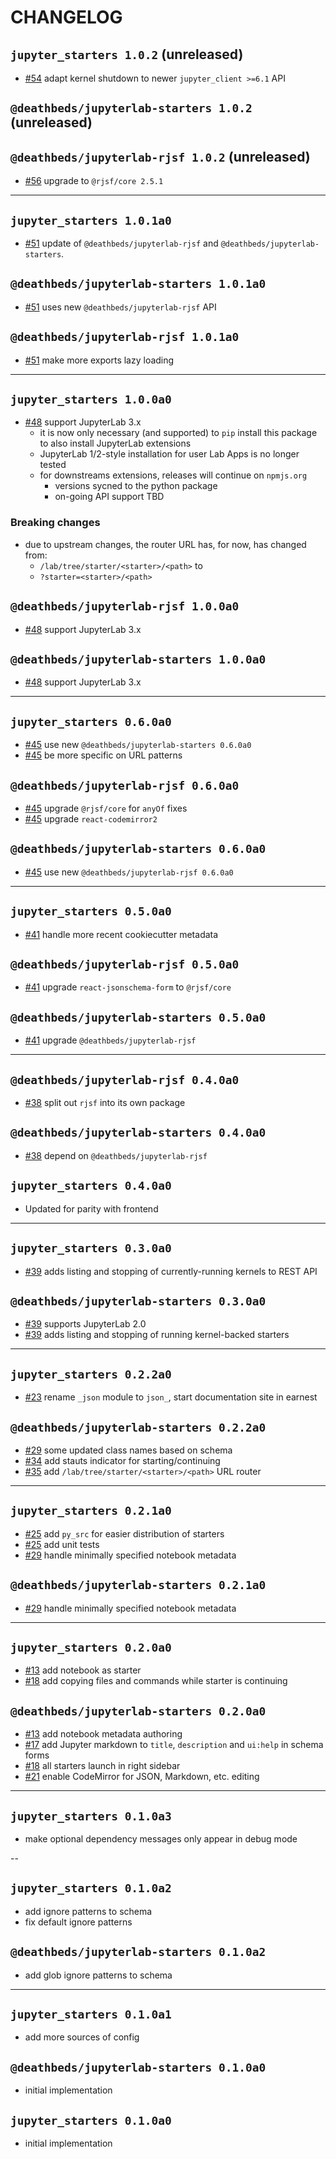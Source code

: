 # CHANGELOG

## `jupyter_starters 1.0.2` (unreleased)

- [#54][] adapt kernel shutdown to newer `jupyter_client >=6.1` API

## `@deathbeds/jupyterlab-starters 1.0.2` (unreleased)

## `@deathbeds/jupyterlab-rjsf 1.0.2` (unreleased)

- [#56][] upgrade to `@rjsf/core 2.5.1`

---

## `jupyter_starters 1.0.1a0`

- [#51][] update of `@deathbeds/jupyterlab-rjsf` and `@deathbeds/jupyterlab-starters`.

## `@deathbeds/jupyterlab-starters 1.0.1a0`

- [#51][] uses new `@deathbeds/jupyterlab-rjsf` API

## `@deathbeds/jupyterlab-rjsf 1.0.1a0`

- [#51][] make more exports lazy loading

---

## `jupyter_starters 1.0.0a0`

- [#48][] support JupyterLab 3.x
  - it is now only necessary (and supported) to `pip` install this package to also
    install JupyterLab extensions
  - JupyterLab 1/2-style installation for user Lab Apps is no longer tested
  - for downstreams extensions, releases will continue on `npmjs.org`
    - versions sycned to the python package
    - on-going API support TBD

### Breaking changes

- due to upstream changes, the router URL has, for now, has changed from:
  - `/lab/tree/starter/<starter>/<path>` to
  - `?starter=<starter>/<path>`

## `@deathbeds/jupyterlab-rjsf 1.0.0a0`

- [#48][] support JupyterLab 3.x

## `@deathbeds/jupyterlab-starters 1.0.0a0`

- [#48][] support JupyterLab 3.x

---

## `jupyter_starters 0.6.0a0`

- [#45][] use new `@deathbeds/jupyterlab-starters 0.6.0a0`
- [#45][] be more specific on URL patterns

## `@deathbeds/jupyterlab-rjsf 0.6.0a0`

- [#45][] upgrade `@rjsf/core` for `anyOf` fixes
- [#45][] upgrade `react-codemirror2`

## `@deathbeds/jupyterlab-starters 0.6.0a0`

- [#45][] use new `@deathbeds/jupyterlab-rjsf 0.6.0a0`

---

## `jupyter_starters 0.5.0a0`

- [#41][] handle more recent cookiecutter metadata

## `@deathbeds/jupyterlab-rjsf 0.5.0a0`

- [#41][] upgrade `react-jsonschema-form` to `@rjsf/core`

## `@deathbeds/jupyterlab-starters 0.5.0a0`

- [#41][] upgrade `@deathbeds/jupyterlab-rjsf`

---

## `@deathbeds/jupyterlab-rjsf 0.4.0a0`

- [#38][] split out `rjsf` into its own package

## `@deathbeds/jupyterlab-starters 0.4.0a0`

- [#38][] depend on `@deathbeds/jupyterlab-rjsf`

## `jupyter_starters 0.4.0a0`

- Updated for parity with frontend

---

## `jupyter_starters 0.3.0a0`

- [#39][] adds listing and stopping of currently-running kernels to REST API

## `@deathbeds/jupyterlab-starters 0.3.0a0`

- [#39][] supports JupyterLab 2.0
- [#39][] adds listing and stopping of running kernel-backed starters

---

## `jupyter_starters 0.2.2a0`

- [#23][] rename `_json` module to `json_`, start documentation site in earnest

## `@deathbeds/jupyterlab-starters 0.2.2a0`

- [#29][] some updated class names based on schema
- [#34][] add stauts indicator for starting/continuing
- [#35][] add `/lab/tree/starter/<starter>/<path>` URL router

---

## `jupyter_starters 0.2.1a0`

- [#25][] add `py_src` for easier distribution of starters
- [#25][] add unit tests
- [#29][] handle minimally specified notebook metadata

## `@deathbeds/jupyterlab-starters 0.2.1a0`

- [#29][] handle minimally specified notebook metadata

---

## `jupyter_starters 0.2.0a0`

- [#13][] add notebook as starter
- [#18][] add copying files and commands while starter is continuing

## `@deathbeds/jupyterlab-starters 0.2.0a0`

- [#13][] add notebook metadata authoring
- [#17][] add Jupyter markdown to `title`, `description` and `ui:help` in schema forms
- [#18][] all starters launch in right sidebar
- [#21][] enable CodeMirror for JSON, Markdown, etc. editing

---

## `jupyter_starters 0.1.0a3`

- make optional dependency messages only appear in debug mode

--

## `jupyter_starters 0.1.0a2`

- add ignore patterns to schema
- fix default ignore patterns

## `@deathbeds/jupyterlab-starters 0.1.0a2`

- add glob ignore patterns to schema

---

## `jupyter_starters 0.1.0a1`

- add more sources of config

## `@deathbeds/jupyterlab-starters 0.1.0a0`

- initial implementation

## `jupyter_starters 0.1.0a0`

- initial implementation

[#13]: https://github.com/deathbeds/jupyterlab-starters/pull/13
[#17]: https://github.com/deathbeds/jupyterlab-starters/pull/17
[#18]: https://github.com/deathbeds/jupyterlab-starters/pull/18
[#21]: https://github.com/deathbeds/jupyterlab-starters/pull/21
[#23]: https://github.com/deathbeds/jupyterlab-starters/pull/23
[#25]: https://github.com/deathbeds/jupyterlab-starters/pull/25
[#29]: https://github.com/deathbeds/jupyterlab-starters/pull/29
[#34]: https://github.com/deathbeds/jupyterlab-starters/pull/34
[#35]: https://github.com/deathbeds/jupyterlab-starters/pull/35
[#38]: https://github.com/deathbeds/jupyterlab-starters/pull/38
[#39]: https://github.com/deathbeds/jupyterlab-starters/pull/39
[#41]: https://github.com/deathbeds/jupyterlab-starters/pull/41
[#45]: https://github.com/deathbeds/jupyterlab-starters/pull/45
[#48]: https://github.com/deathbeds/jupyterlab-starters/issues/48
[#51]: https://github.com/deathbeds/jupyterlab-starters/pull/51
[#54]: https://github.com/deathbeds/jupyterlab-starters/pull/54
[#56]: https://github.com/deathbeds/jupyterlab-starters/pull/56
